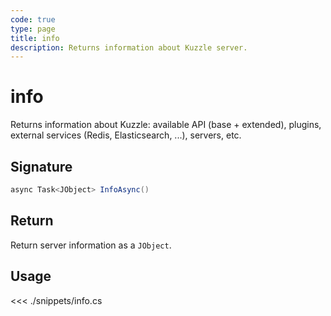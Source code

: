 ```yaml
---
code: true
type: page
title: info
description: Returns information about Kuzzle server.
---
```


# info

Returns information about Kuzzle: available API (base + extended), plugins, external services (Redis, Elasticsearch, ...), servers, etc.

## Signature

```csharp
async Task<JObject> InfoAsync()
```

## Return

Return server information as a `JObject`.

## Usage

<<< ./snippets/info.cs
